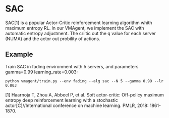 # SAC
SAC[1] is a popular Actor-Critic reinforcement learning algorithm whith maximum entropy RL.
In our VMAgent, we implement the SAC with automatic entropy adjustment.
The criitic out the q value for each server (NUMA) and the actor out probility of actions.


## Example
Train SAC in fading environment with 5 servers, and parameters gamma=0.99 learning_rate=0.003:
```
python vmagent/train.py --env fading --alg sac --N 5 --gamma 0.99 --lr 0.003
```

[1] Haarnoja T, Zhou A, Abbeel P, et al. Soft actor-critic: Off-policy maximum entropy deep reinforcement learning with a stochastic actor[C]//International conference on machine learning. PMLR, 2018: 1861-1870.
